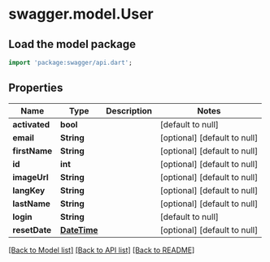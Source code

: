 # swagger.model.User

## Load the model package
```dart
import 'package:swagger/api.dart';
```

## Properties
Name | Type | Description | Notes
------------ | ------------- | ------------- | -------------
**activated** | **bool** |  | [default to null]
**email** | **String** |  | [optional] [default to null]
**firstName** | **String** |  | [optional] [default to null]
**id** | **int** |  | [optional] [default to null]
**imageUrl** | **String** |  | [optional] [default to null]
**langKey** | **String** |  | [optional] [default to null]
**lastName** | **String** |  | [optional] [default to null]
**login** | **String** |  | [default to null]
**resetDate** | [**DateTime**](DateTime.md) |  | [optional] [default to null]

[[Back to Model list]](../README.md#documentation-for-models) [[Back to API list]](../README.md#documentation-for-api-endpoints) [[Back to README]](../README.md)

